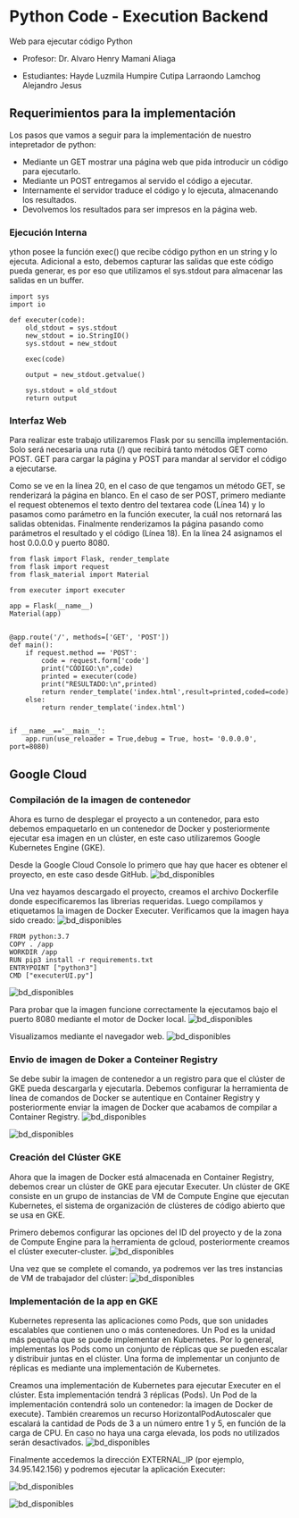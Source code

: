 # Python Code - Execution Backend
Web para ejecutar código Python 

- Profesor: 
Dr. Alvaro Henry Mamani Aliaga 

- Estudiantes: 
Hayde Luzmila Humpire Cutipa
Larraondo Lamchog Alejandro Jesus 

## Requerimientos para la implementación
Los pasos que vamos a seguir para la implementación de nuestro  intepretador de python:
- Mediante un GET mostrar una página web que pida introducir un código para ejecutarlo.
- Mediante un POST entregamos al servido el código a ejecutar.
- Internamente el servidor traduce el código y lo ejecuta, almacenando los resultados.
- Devolvemos los resultados para ser impresos en la página web.

### Ejecución Interna
ython posee la función exec() que recibe código python en un string y lo ejecuta. Adicional a esto, debemos capturar las salidas que este código pueda generar, es por eso que utilizamos el sys.stdout para almacenar las salidas en un buffer.
    
```
import sys
import io

def executer(code):
    old_stdout = sys.stdout
    new_stdout = io.StringIO()
    sys.stdout = new_stdout

    exec(code)

    output = new_stdout.getvalue()

    sys.stdout = old_stdout
    return output
```

### Interfaz Web
Para realizar este trabajo utilizaremos Flask por su sencilla implementación. Solo será necesaria una ruta (/) que recibirá tanto métodos GET como POST. GET para cargar la página y POST para mandar al servidor el código a ejecutarse.

Como se ve en la línea 20, en el caso de que tengamos un método GET, se renderizará la página en blanco. En el caso de ser POST, primero mediante el request obtenemos el texto dentro del textarea code (Línea 14) y lo pasamos como parámetro en la función executer, la cuál nos retornará las salidas obtenidas. Finalmente renderizamos la página pasando como parámetros el resultado y el código (Línea 18). En la línea 24 asignamos el host 0.0.0.0 y puerto 8080.

```
from flask import Flask, render_template
from flask import request
from flask_material import Material

from executer import executer

app = Flask(__name__)
Material(app)


@app.route('/', methods=['GET', 'POST'])
def main():
    if request.method == 'POST':
        code = request.form['code']
        print("CÓDIGO:\n",code)
        printed = executer(code)
        print("RESULTADO:\n",printed)
        return render_template('index.html',result=printed,coded=code)
    else:
        return render_template('index.html')


if __name__=='__main__':
    app.run(use_reloader = True,debug = True, host= '0.0.0.0', port=8080)
```

## Google Cloud

### Compilación de la imagen de contenedor
Ahora es turno de desplegar el proyecto a un contenedor, para esto debemos empaquetarlo en un contenedor de Docker y posteriormente ejecutar esa imagen en un clúster, en este caso utilizaremos Google Kubernetes Engine (GKE).

Desde la Google Cloud Console lo primero que hay que hacer es obtener el proyecto, en este caso desde GitHub. 
![bd_disponibles](output/01.png)

Una vez hayamos descargado el proyecto, creamos el archivo Dockerfile donde especificaremos las librerias requeridas. Luego compilamos y etiquetamos la imagen de Docker Executer. Verificamos que la imagen haya sido creado:
![bd_disponibles](output/02.png)

```
FROM python:3.7
COPY . /app
WORKDIR /app
RUN pip3 install -r requirements.txt
ENTRYPOINT ["python3"]
CMD ["executerUI.py"]
```

![bd_disponibles](output/03.png)

Para probar que la imagen funcione correctamente la ejecutamos bajo el puerto 8080 mediante el motor de Docker local. 
![bd_disponibles](output/04.png)

Visualizamos mediante el navegador web.
![bd_disponibles](output/resultado1.PNG)

### Envio de imagen de Doker a Conteiner Registry
Se debe subir la imagen de contenedor a un registro para que el clúster de GKE pueda descargarla y ejecutarla. Debemos configurar la herramienta de línea de comandos de Docker se autentique en Container Registry y posteriormente enviar la imagen de Docker que acabamos de compilar a Container Registry.
![bd_disponibles](output/06.png)

![bd_disponibles](output/07.png)

### Creación del Clúster GKE
Ahora que la imagen de Docker está almacenada en Container Registry, debemos crear un clúster de GKE para ejecutar Executer. Un clúster de GKE consiste en un grupo de instancias de VM de Compute Engine que ejecutan Kubernetes, el sistema de organización de clústeres de código abierto que se usa en GKE.

Primero debemos configurar las opciones del ID del proyecto y de la zona de Compute Engine para la herramienta de gcloud, posteriormente creamos el clúster executer-cluster.
![bd_disponibles](output/08.png)

Una vez que se complete el comando, ya podremos ver las tres instancias de VM de trabajador del clúster:
![bd_disponibles](output/09.png)

### Implementación de la app en GKE
Kubernetes representa las aplicaciones como Pods, que son unidades escalables que contienen uno o más contenedores. Un Pod es la unidad más pequeña que se puede implementar en Kubernetes. Por lo general, implementas los Pods como un conjunto de réplicas que se pueden escalar y distribuir juntas en el clúster. Una forma de implementar un conjunto de réplicas es mediante una implementación de Kubernetes.

Creamos una implementación de Kubernetes para ejecutar Executer en el clúster. Esta implementación tendrá 3 réplicas (Pods). Un Pod de la implementación contendrá solo un contenedor: la imagen de Docker de execute}. También crearemos un recurso HorizontalPodAutoscaler que escalará la cantidad de Pods de 3 a un número entre 1 y 5, en función de la carga de CPU. En caso no haya una carga elevada, los pods no utilizados serán desactivados.
![bd_disponibles](output/10.png)


Finalmente accedemos la dirección EXTERNAL\_IP  (por ejemplo, 34.95.142.156) y podremos ejecutar la aplicación Executer:

![bd_disponibles](output/resultado2.PNG)

![bd_disponibles](output/resultado3.PNG)
